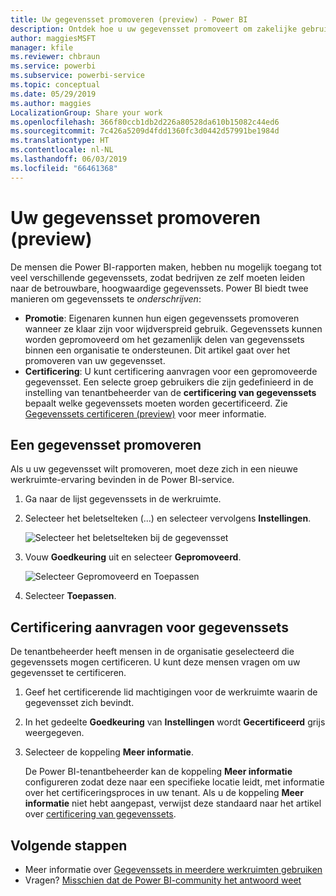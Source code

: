 ```yaml
---
title: Uw gegevensset promoveren (preview) - Power BI
description: Ontdek hoe u uw gegevensset promoveert om zakelijke gebruikers naar betrouwbare en hoogwaardige gegevenssets te leiden.
author: maggiesMSFT
manager: kfile
ms.reviewer: chbraun
ms.service: powerbi
ms.subservice: powerbi-service
ms.topic: conceptual
ms.date: 05/29/2019
ms.author: maggies
LocalizationGroup: Share your work
ms.openlocfilehash: 366f80ccb1db2d226a80528da610b15082c44ed6
ms.sourcegitcommit: 7c426a5209d4fdd1360fc3d0442d57991be1984d
ms.translationtype: HT
ms.contentlocale: nl-NL
ms.lasthandoff: 06/03/2019
ms.locfileid: "66461368"
---
```

# <a name="promote-your-dataset-preview"></a>Uw gegevensset promoveren (preview)

De mensen die Power BI-rapporten maken, hebben nu mogelijk toegang tot veel verschillende gegevenssets, zodat bedrijven ze zelf moeten leiden naar de betrouwbare, hoogwaardige gegevenssets. Power BI biedt twee manieren om gegevenssets te *onderschrijven*:

- **Promotie**: Eigenaren kunnen hun eigen gegevenssets promoveren wanneer ze klaar zijn voor wijdverspreid gebruik. Gegevenssets kunnen worden gepromoveerd om het gezamenlijk delen van gegevenssets binnen een organisatie te ondersteunen. Dit artikel gaat over het promoveren van uw gegevensset.
- **Certificering**: U kunt certificering aanvragen voor een gepromoveerde gegevensset. Een selecte groep gebruikers die zijn gedefinieerd in de instelling van tenantbeheerder van de **certificering van gegevenssets** bepaalt welke gegevenssets moeten worden gecertificeerd. Zie [Gegevenssets certificeren (preview)](service-datasets-certify.md) voor meer informatie.

## <a name="promote-a-dataset"></a>Een gegevensset promoveren

Als u uw gegevensset wilt promoveren, moet deze zich in een nieuwe werkruimte-ervaring bevinden in de Power BI-service.

1. Ga naar de lijst gegevenssets in de werkruimte.
 
1. Selecteer het beletselteken (...) en selecteer vervolgens **Instellingen**.

    ![Selecteer het beletselteken bij de gegevensset](media/service-datasets-certify-promote/power-bi-dataset-settings.png)

1. Vouw **Goedkeuring** uit en selecteer **Gepromoveerd**.

    ![Selecteer Gepromoveerd en Toepassen](media/service-datasets-certify-promote/power-bi-dataset-promoted-endorsement.png)

1. Selecteer **Toepassen**.

## <a name="request-dataset-certification"></a>Certificering aanvragen voor gegevenssets

De tenantbeheerder heeft mensen in de organisatie geselecteerd die gegevenssets mogen certificeren. U kunt deze mensen vragen om uw gegevensset te certificeren.

1. Geef het certificerende lid machtigingen voor de werkruimte waarin de gegevensset zich bevindt.

1. In het gedeelte **Goedkeuring** van **Instellingen** wordt **Gecertificeerd** grijs weergegeven.

1. Selecteer de koppeling **Meer informatie**.

    De Power BI-tenantbeheerder kan de koppeling **Meer informatie** configureren zodat deze naar een specifieke locatie leidt, met informatie over het certificeringsproces in uw tenant.   Als u de koppeling **Meer informatie** niet hebt aangepast, verwijst deze standaard naar het artikel over [certificering van gegevenssets](service-datasets-certify.md).

## <a name="next-steps"></a>Volgende stappen

* Meer informatie over [Gegevenssets in meerdere werkruimten gebruiken](service-datasets-across-workspaces.md)
* Vragen? [Misschien dat de Power BI-community het antwoord weet](http://community.powerbi.com/)
